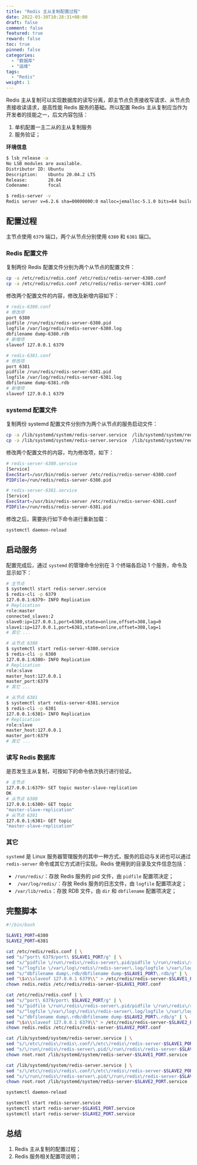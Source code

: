 ```yaml
---
title: "Redis 主从复制配置过程"
date: 2022-03-30T10:28:31+08:00
draft: false
comment: false
featured: true
reward: false
toc: true
pinned: false
categories:
  - "数据库"
  - "运维"
tags:
  - "Redis"
weight: 1
---
```


Redis 主从复制可以实现数据库的读写分离，即主节点负责接收写请求、从节点负责接收读请求，是高性能 Redis 服务的基础。所以配置 Redis 主从复制应当作为开发者的技能之一，后文内容包括：

1. 单机配置一主二从的主从复制服务
2. 服务验证；

<!--more-->

**环境信息**

```bash
$ lsb_release -a
No LSB modules are available.
Distributor ID: Ubuntu
Description:    Ubuntu 20.04.2 LTS
Release:        20.04
Codename:       focal
```

```bash
$ redis-server -v
Redis server v=6.2.6 sha=00000000:0 malloc=jemalloc-5.1.0 bits=64 build=9c9e426e2f96cc51
```

## 配置过程

主节点使用 `6379` 端口，两个从节点分别使用 `6380` 和 `6381` 端口。

### Redis 配置文件

复制两份 Redis 配置文件分别为两个从节点的配置文件：

```bash
cp -a /etc/redis/redis.conf /etc/redis/redis-server-6380.conf
cp -a /etc/redis/redis.conf /etc/redis/redis-server-6381.conf
```

修改两个配置文件的内容，修改及新增内容如下：

```bash
# redis-6380.conf
# 修改项
port 6380
pidfile /run/redis/redis-server-6380.pid
logfile /var/log/redis/redis-server-6380.log
dbfilename dump-6380.rdb
# 新增项
slaveof 127.0.0.1 6379
```

```bash
# redis-6381.conf
# 修改项
port 6381
pidfile /run/redis/redis-server-6381.pid
logfile /var/log/redis/redis-server-6381.log
dbfilename dump-6381.rdb
# 新增项
slaveof 127.0.0.1 6379
```

### systemd 配置文件

复制两份 systemd 配置文件分别作为两个从节点的服务启动文件：

```bash
cp -a /lib/systemd/system/redis-server.service  /lib/systemd/system/redis-server-6380.service
cp -a /lib/systemd/system/redis-server.service  /lib/systemd/system/redis-server-6381.service
```

修改两个配置文件的内容，均为修改项，如下：

```bash
# redis-server-6380.service
[Service]
ExecStart=/usr/bin/redis-server /etc/redis/redis-server-6380.conf
PIDFile=/run/redis/redis-server-6380.pid
```

```bash
# redis-server-6381.service
[Service]
ExecStart=/usr/bin/redis-server /etc/redis/redis-server-6381.conf
PIDFile=/run/redis/redis-server-6381.pid
```

修改之后，需要执行如下命令进行重新加载：

```bash
systemctl daemon-reload
```



## 启动服务

配置完成后，通过 `systemd` 的管理命令分别在 3 个终端各启动 1 个服务，命令及显示如下：

```bash
# 主节点
$ systemctl start redis-server.service
$ redis-cli -p 6379
127.0.0.1:6379> INFO Replication
# Replication
role:master
connected_slaves:2
slave0:ip=127.0.0.1,port=6380,state=online,offset=308,lag=0
slave1:ip=127.0.0.1,port=6381,state=online,offset=308,lag=1
# 其它 ...
```

```bash
# 从节点 6380
$ systemctl start redis-server-6380.service
$ redis-cli -p 6380
127.0.0.1:6380> INFO Replication
# Replication
role:slave
master_host:127.0.0.1
master_port:6379
# 其它 ...
```

```bash
# 从节点 6381
$ systemctl start redis-server-6381.service
$ redis-cli -p 6381
127.0.0.1:6381> INFO Replication
# Replication
role:slave
master_host:127.0.0.1
master_port:6379
# 其它 ...
```

### 读写 Redis 数据库

是否发生主从复制，可按如下的命令依次执行进行验证。

```bash
# 主节点
127.0.0.1:6379> SET topic master-slave-replication
OK
# 从节点 6380
127.0.0.1:6380> GET topic
"master-slave-replication"
# 从节点 6381
127.0.0.1:6381> GET topic
"master-slave-replication"
```

### 其它

`systemd` 是 Linux 服务器管理服务的其中一种方式，服务的启动与关闭也可以通过 `redis-server` 命令或其它方式进行实现。Redis 使用到的目录及文件信息包括：

* `/run/redis/`：存放 Redis 服务的 pid 文件，由 `pidfile` 配置项决定；
* ` /var/log/redis/`：存放 Redis 服务的日志文件，由 `logfile` 配置项决定；
* `/var/lib/redis`：存放 RDB 文件，由 `dir` 和 `dbfilename` 配置项决定；

## 完整脚本

```bash
#!/bin/bash

SLAVE1_PORT=6380
SLAVE2_PORT=6381

cat /etc/redis/redis.conf | \
sed "s/^port\ 6379/port\ $SLAVE1_PORT/g" | \
sed "s/^pidfile \/run\/redis\/redis-server\.pid/pidfile \/run\/redis\/redis-server-$SLAVE1_PORT\.pid/g" | \
sed "s/^logfile \/var\/log\/redis\/redis-server\.log/logfile \/var\/log\/redis\/redis-server-$SLAVE1_PORT\.log/g" | \
sed "s/^dbfilename dump\.rdb/dbfilename dump-$SLAVE1_PORT\.rdb/g" | \
sed "\$a\\slaveof 127.0.0.1 6379\\" > /etc/redis/redis-server-$SLAVE1_PORT.conf
chown redis.redis /etc/redis/redis-server-$SLAVE1_PORT.conf

cat /etc/redis/redis.conf | \
sed "s/^port\ 6379/port\ $SLAVE2_PORT/g" | \
sed "s/^pidfile \/run\/redis\/redis-server\.pid/pidfile \/run\/redis\/redis-server-$SLAVE2_PORT\.pid/g" | \
sed "s/^logfile \/var\/log\/redis\/redis-server\.log/logfile \/var\/log\/redis\/redis-server-$SLAVE2_PORT\.log/g" | \
sed "s/^dbfilename dump\.rdb/dbfilename dump-$SLAVE2_PORT\.rdb/g" | \
sed "\$a\\slaveof 127.0.0.1 6379\\" > /etc/redis/redis-server-$SLAVE2_PORT.conf
chown redis.redis /etc/redis/redis-server-$SLAVE2_PORT.conf

cat /lib/systemd/system/redis-server.service | \
sed "s/\/etc\/redis\/redis\.conf/\/etc\/redis\/redis-server-$SLAVE1_PORT\.conf/g" | \
sed "s/\/run\/redis\/redis-server\.pid/\/run\/redis\/redis-server-$SLAVE1_PORT\.pid/g" > /lib/systemd/system/redis-server-$SLAVE1_PORT.service
chown root.root /lib/systemd/system/redis-server-$SLAVE1_PORT.service

cat /lib/systemd/system/redis-server.service | \
sed "s/\/etc\/redis\/redis\.conf/\/etc\/redis\/redis-server-$SLAVE2_PORT\.conf/g" | \
sed "s/\/run\/redis\/redis-server\.pid/\/run\/redis\/redis-server-$SLAVE2_PORT\.pid/g" > /lib/systemd/system/redis-server-$SLAVE2_PORT.service
chown root.root /lib/systemd/system/redis-server-$SLAVE2_PORT.service

systemctl daemon-reload

systemctl start redis-server.service
systemctl start redis-server-$SLAVE1_PORT.service
systemctl start redis-server-$SLAVE2_PORT.service
```

## 总结

1. Redis 主从复制的配置过程；
2. Redis 服务相关配置项说明；
